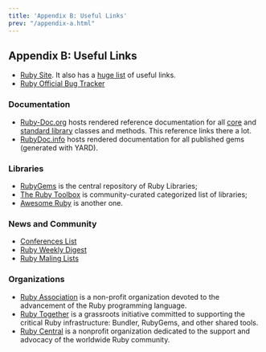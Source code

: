 ```yaml
---
title: 'Appendix B: Useful Links'
prev: "/appendix-a.html"
---
```


## Appendix B: Useful Links

* [Ruby Site](https://www.ruby-lang.org/). It also has a [huge
  list](https://www.ruby-lang.org/en/documentation/) of useful links.
* [Ruby Official Bug Tracker](https://bugs.ruby-lang.org/)

### Documentation

* [Ruby-Doc.org](http://www.ruby-doc.org/) hosts rendered reference
  documentation for all [core](http://www.ruby-doc.org/core) and
  [standard library](http://www.ruby-doc.org/stdlib) classes and
  methods. This reference links there a lot.
* [RubyDoc.info](http://www.rubydoc.info/) hosts rendered documentation
  for all published gems (generated with YARD).

### Libraries

* [RubyGems](https://rubygems.org/) is the central repository of Ruby
  Libraries;
* [The Ruby Toolbox](https://www.ruby-toolbox.com/) is community-curated
  categorized list of libraries;
* [Awesome Ruby](http://awesome-ruby.com/) is another one.

### News and Community

* [Conferences List](http://rubyconferences.org/)
* [Ruby Weekly Digest](https://rubyweekly.com/)
* [Ruby Maling
  Lists](https://www.ruby-lang.org/en/community/mailing-lists/)

### Organizations

* [Ruby Association](http://www.ruby.or.jp/en/) is a non-profit
  organization devoted to the advancement of the Ruby programming
  language.
* [Ruby Together](https://rubytogether.org/) is a grassroots initiative
  committed to supporting the critical Ruby infrastructure: Bundler,
  RubyGems, and other shared tools.
* [Ruby Central](http://rubycentral.org/) is a nonprofit organization
  dedicated to the support and advocacy of the worldwide Ruby community.

